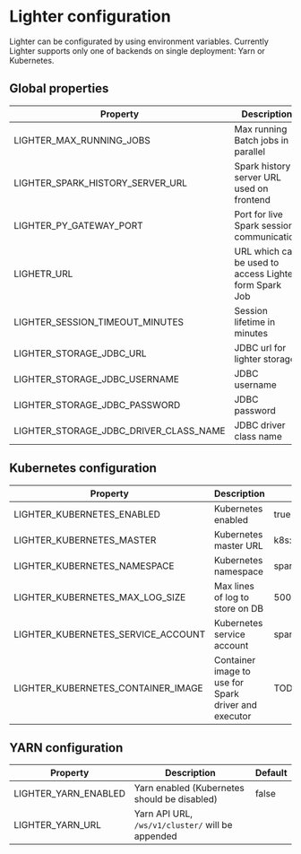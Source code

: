 # Lighter configuration

Lighter can be configurated by using environment variables. Currently Lighter supports only one of backends on single deployment: Yarn or Kubernetes.

## Global properties

| Property                               | Description                                            | Default                          |
| -------------------------------------- | ------------------------------------------------------ | -------------------------------- |
| LIGHTER_MAX_RUNNING_JOBS               | Max running Batch jobs in parallel                     | 5                                |
| LIGHTER_SPARK_HISTORY_SERVER_URL       | Spark history server URL used on frontend              | http://localhost/spark-history/  |
| LIGHTER_PY_GATEWAY_PORT                | Port for live Spark session communication              | 25333                            |
| LIGHETR_URL                            | URL which can be used to access Lighter form Spark Job | http://lighter.spark:8080        |
| LIGHTER_SESSION_TIMEOUT_MINUTES        | Session lifetime in minutes                            | 90                               |
| LIGHTER_STORAGE_JDBC_URL               | JDBC url for lighter storage                           | jdbc:h2:mem:lighter              |
| LIGHTER_STORAGE_JDBC_USERNAME          | JDBC username                                          | sa                               |
| LIGHTER_STORAGE_JDBC_PASSWORD          | JDBC password                                          |                                  |
| LIGHTER_STORAGE_JDBC_DRIVER_CLASS_NAME | JDBC driver class name                                 | org.h2.Driver                    |


## Kubernetes configuration

| Property                           | Description                                          | Default                                        |
| ---------------------------------- | ---------------------------------------------------- | ---------------------------------------------- |
| LIGHTER_KUBERNETES_ENABLED         | Kubernetes enabled                                   | true                                           |
| LIGHTER_KUBERNETES_MASTER          | Kubernetes master URL                                | k8s://kubernetes.default.svc.cluster.local:443 |
| LIGHTER_KUBERNETES_NAMESPACE       | Kubernetes namespace                                 | spark                                          |
| LIGHTER_KUBERNETES_MAX_LOG_SIZE    | Max lines of log to store on DB                      | 500                                            |
| LIGHTER_KUBERNETES_SERVICE_ACCOUNT | Kubernetes service account                           | spark                                          |
| LIGHTER_KUBERNETES_CONTAINER_IMAGE | Container image to use for Spark driver and executor | TODO                                           |


## YARN configuration

| Property                           | Description                                          | Default                                        |
| ---------------------------------- | ---------------------------------------------------- | ---------------------------------------------- |
| LIGHTER_YARN_ENABLED               | Yarn enabled (Kubernetes should be disabled)         | false                                          |
| LIGHTER_YARN_URL                   | Yarn API URL, `/ws/v1/cluster/` will be appended     |                                                |
